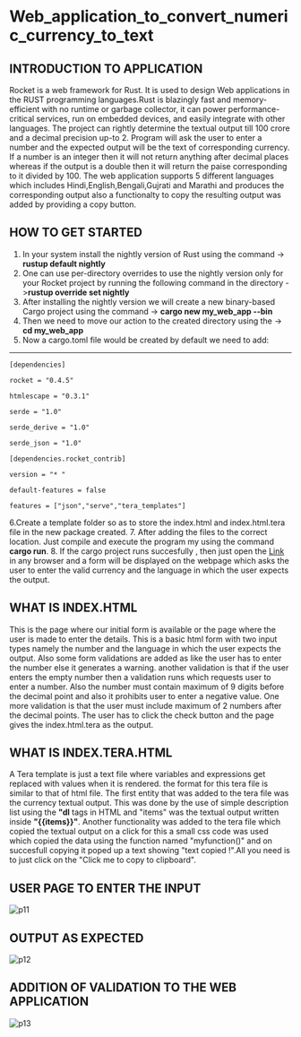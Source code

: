 # Web_application_to_convert_numeric_currency_to_text
## INTRODUCTION TO APPLICATION
Rocket is a web framework for Rust. It is used to design Web applications in the RUST programming languages.Rust is blazingly fast and memory-efficient with no runtime or garbage collector, it can power performance-critical services, run on embedded devices, and easily integrate with other languages. The project can rightly determine the textual output till 100 crore and a decimal precision up-to 2. Program will ask the user to enter a number and the expected output will be the text of corresponding currency. If a number is an integer then it will not return anything after decimal places whereas if the output is a double then it will return the paise corresponding to it divided by 100. The web application supports  5 different languages which includes Hindi,English,Bengali,Gujrati and Marathi and produces the corresponding output also a functionalty to copy the resulting output was added by providing a copy button.
## HOW TO GET STARTED
1. In your system install the nightly version of Rust using the command -> **rustup default nightly**
2. One can use per-directory overrides to use the nightly version only for your Rocket project by running the following command in the directory ->**rustup override set nightly**
3. After installing the nightly version we will create a new binary-based Cargo project using the command -> **cargo new my_web_app --bin**
4. Then we need to move our action to the created directory using the -> **cd my_web_app**
5. Now a cargo.toml file would be created by default we need to add: 
--- 
`[dependencies] `

`rocket = "0.4.5"`

`htmlescape = "0.3.1"`

`serde = "1.0"`

`serde_derive = "1.0"`

`serde_json = "1.0"`

`[dependencies.rocket_contrib]`

`version = "* "`

`default-features = false`

`features = ["json","serve","tera_templates"]`

6.Create a template folder so as to store the index.html and index.html.tera file in the new package created.
7. After adding the files to the correct location. Just compile and execute the program my using the command **cargo run**.
8. If the cargo project runs succesfully , then just open the [Link](http://localhost:8000/) in any browser and a form will be displayed on the webpage which asks the user to enter the valid currency and the language in which the user expects the output.
## WHAT IS INDEX.HTML
This is the page where our initial form is available or the page where the user is made to enter the details. This is a basic html form with two input types namely the number and the language in which the user expects the output. Also some form validations are added as like the user has to enter the number else it generates a warning. another validation is that if the user enters the empty number then a validation runs which requests user to enter a number. Also the number must contain maximum of 9 digits before the decimal point and also it prohibits user to enter a negative value. One more validation is that the user must include maximum of 2 numbers after the decimal points. The user has to click the check button and the page gives the index.html.tera as the output. 
## WHAT IS INDEX.TERA.HTML
A Tera template is just a text file where variables and expressions get replaced with values when it is rendered. the format for this tera file is similar to that of html file. The first entity that was added to the tera file was the currency textual output. This was done by the use of simple description list using the **"dl** tags in HTML and "items" was the textual output written inside **"{{items}}"**. Another functionality was added to the tera file which copied the textual output on a click for this a small css code was used which copied the data using the function named "myfunction()" and on succesfull copying it poped up a text showing "text copied !".All you need is to just click on the "Click me to copy to clipboard".


## USER PAGE TO ENTER THE INPUT
![p11](https://user-images.githubusercontent.com/53641559/88573850-03a77c80-d05f-11ea-9f06-b9bc61ef3989.png)
## OUTPUT AS EXPECTED
![p12](https://user-images.githubusercontent.com/53641559/88573852-0609d680-d05f-11ea-996f-96c62ca6c921.png)
## ADDITION OF VALIDATION TO THE WEB APPLICATION
![p13](https://user-images.githubusercontent.com/53641559/88573854-06a26d00-d05f-11ea-8747-7d8eb438fed9.png)
